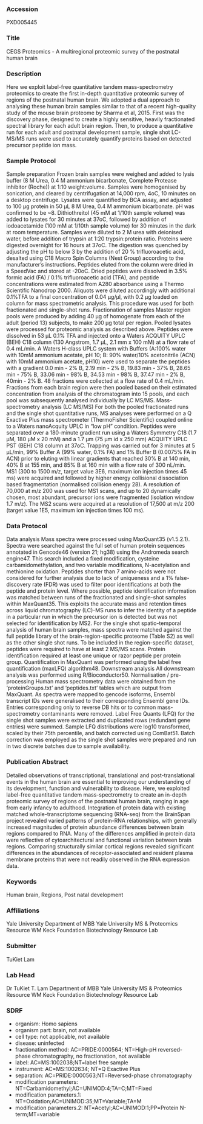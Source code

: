### Accession
PXD005445

### Title
CEGS Proteomics -  A multiregional proteomic survey of the postnatal human brain

### Description
Here we exploit label-free quantitative tandem mass-spectrometry proteomics to create the first in-depth quantitative proteomic survey of regions of the postnatal human brain.  We adopted a dual approach to analysing these human brain samples similar to that of a recent high-quality study of the mouse brain proteome by Sharma et al, 2015.  First was the discovery phase, designed to create a highly sensitive, heavily fractionated spectral library for each adult brain region.  Then, to produce a quantitative run for each adult and postnatal development sample, single shot LC-MS/MS runs were used to accurately quantify proteins based on detected precursor peptide ion mass.

### Sample Protocol
Sample preparation Frozen brain samples were weighed and added to lysis buffer (8 M Urea, 0.4 M ammonium bicarbonate, Complete Protease inhibitor (Roche)) at 1:10 weight:volume.  Samples were homogenised by sonication, and cleared by centrifugation at 14,000 rpm, 4oC, 10 minutes on a desktop centrifuge.  Lysates were quantified by BCA assay, and adjusted to 100 μg protein in 50 μL 8 M Urea, 0.4 M ammonium bicarbonate.  pH was confirmed to be ~8. Dithiothreitol (45 mM at 1/10th sample volume) was added to lysates for 30 minutes at 37oC, followed by addition of iodoacetamide (100 mM at 1/10th sample volume) for 30 minutes in the dark at room temperature.  Samples were diluted to 2 M urea with deionised water, before addition of trypsin at 1:20 trypsin:protein ratio.  Proteins were digested overnight for 16 hours at 37oC.  The digestion was quenched by adjusting the pH to below 3 by the addition of 20 % trifluoroacetic acid, desalted using C18 Macro Spin Columns (Nest Group) according to the manufacturer’s instructions.  Peptides eluted from the column were dried in a SpeedVac and stored at -20oC.  Dried peptides were dissolved in 3.5% formic acid (FA) / 0.1% trifluoroacetic acid (TFA), and peptide concentrations were estimated from A280 absorbance using a Thermo Scientific Nanodrop 2000.  Aliquots were diluted accordingly with additional 0.1%TFA to a final concentration of 0.04 μg/μl, with 0.2 μg loaded on column for mass spectrometric analysis.  This procedure was used for both fractionated and single-shot runs.  Fractionation of samples Master region pools were produced by adding 40 μg of homogenate from each of the adult (period 13) subjects, to make 200 μg total per region.  Pooled lysates were processed for proteomic analysis as described above.  Peptides were dissolved in 53 μL 0.1% TFA and injected onto a Waters ACQUITY UPLC (BEH) C18 column (130 Angstrom, 1.7 μL, 2.1 mm x 100 mM) at a flow rate of 0.4 mL/min. A Waters H-class UPLC system with Buffers (A:100% water with 10mM ammonium acetate, pH 10; B: 90% water/10% acetonitrile (ACN) with 10mM ammonium acetate, pH10) were used to separate the peptides with a gradient 0.0 min - 2% B, 2.19 min - 2% B, 19.83 min - 37% B, 28.65 min - 75% B, 33.06 min - 98% B, 34.53 min - 98% B, 37.47 min - 2% B, 40min - 2% B. 48 fractions were collected at a flow rate of 0.4 mL/min.  Fractions from each brain region were then pooled based on their estimated concentration from analysis of the chromatogram into 15 pools, and each pool was subsequently analysed individually by LC MS/MS.  Mass-spectrometry analysis (LC MS/MS) For both the pooled fractionated runs and the single shot quantitative runs, MS analyses were performed on a Q Exactive Plus mass spectrometer (ThermoFisher Scientific) coupled online to a Waters nanoAcquity UPLC in “low pH” condition.  Peptides were separated over a 180-minute gradient run using a Waters Symmetry C18 (1.7 μM, 180 μM x 20 mM) and a 1.7 μm (75 μm id x 250 mm) ACQUITY UPLC PST (BEH) C18 column at 37oC.  Trapping was carried out for 3 minutes at 5 μL/min, 99% Buffer A (99% water, 0.1% FA) and 1% Buffer B (0.0075% FA in ACN) prior to eluting with linear gradients that reached 30% B at 140 min, 40% B at 155 min, and 85% B at 160 min with a flow rate of 300 nL/min.  MS1 (300 to 1500 m/z, target value 3E6, maximum ion injection times 45 ms) were acquired and followed by higher energy collisional dissociation based fragmentation (normalised collision energy 28).  A resolution of 70,000 at m/z 200 was used for MS1 scans, and up to 20 dynamically chosen, most abundant, precursor ions were fragmented (isolation window 1.7 m/z).  The MS2 scans were acquired at a resolution of 17,500 at m/z 200 (target value 1E5, maximum ion injection times 100 ms).

### Data Protocol
Data analysis Mass spectra were processed using MaxQuant35 (v1.5.2.1).  Spectra were searched against the full set of human protein sequences annotated in Gencode46 (version 21; hg38) using the Andromeda search engine47.  This search included a fixed modification, cysteine carbamidomethylation, and two variable modifications, N-acetylation and methionine oxidation. Peptides shorter than 7 amino-acids were not considered for further analysis due to lack of uniqueness and a 1% false-discovery rate (FDR) was used to filter poor identifications at both the peptide and protein level. Where possible, peptide identification information was matched between runs of the fractionated and single-shot samples within MaxQuant35. This exploits the accurate mass and retention times across liquid chromatography (LC)-MS runs to infer the identity of a peptide in a particular run in which the precursor ion is detected but was not selected for identification by MS2. For the single shot spatio-temporal analysis of human brain samples, mass spectra were matched against the full peptide library of the brain-region-specific proteome (Table S2) as well as the other single shot runs. To be included in the region-specific dataset, peptides were required to have at least 2 MS/MS scans. Protein identification required at least one unique or razor peptide per protein group. Quantification in MaxQuant was performed using the label free quantification (maxLFQ) algorithm48.  Downstream analysis All downstream analysis was performed using R/Bioconductor50.   Normalisation / pre-processing Human mass spectrometry data were obtained from the ‘proteinGroups.txt’ and ‘peptides.txt’ tables which are output from MaxQuant.  As spectra were mapped to gencode isoforms, Ensembl transcript IDs were generalised to their corresponding Ensembl gene IDs.  Entries corresponding only to reverse DB hits or to common mass-spectrometry contaminants were removed.  Label Free Quants (LFQ) for the single shot samples were extracted and duplicated rows (redundant gene entries) were summed.  Sample LFQ distributions were log10 transformed, scaled by their 75th percentile, and batch corrected using ComBat51.  Batch correction was employed as the single shot samples were prepared and run in two discrete batches due to sample availability.

### Publication Abstract
Detailed observations of transcriptional, translational and post-translational events in the human brain are essential to improving our understanding of its development, function and vulnerability to disease. Here, we exploited label-free quantitative tandem mass-spectrometry to create an in-depth proteomic survey of regions of the postnatal human brain, ranging in age from early infancy to adulthood. Integration of protein data with existing matched whole-transcriptome sequencing (RNA-seq) from the BrainSpan project revealed varied patterns of protein-RNA relationships, with generally increased magnitudes of protein abundance differences between brain regions compared to RNA. Many of the differences amplified in protein data were reflective of cytoarchitectural and functional variation between brain regions. Comparing structurally similar cortical regions revealed significant differences in the abundances of receptor-associated and resident plasma membrane proteins that were not readily observed in the RNA expression data.

### Keywords
Human brain, Regions, Post natal development

### Affiliations
Yale University
Department of MBB Yale University MS & Proteomics Resource WM Keck Foundation Biotechnology Resource Lab

### Submitter
TuKiet Lam

### Lab Head
Dr TuKiet T. Lam
Department of MBB Yale University MS & Proteomics Resource WM Keck Foundation Biotechnology Resource Lab


### SDRF
- organism: Homo sapiens
- organism part: brain, not available
- cell type: not applicable, not available
- disease: uninfected
- fractionation method: AC=PRIDE:0000564; NT=High-pH reversed-phase chromatography, no fractionation, not available
- label: AC=MS:1002038;NT=label free sample
- instrument: AC=MS:1002634; NT=Q Exactive Plus
- separation: AC=PRIDE:0000563;NT=Reversed-phase chromatography
- modification parameters: NT=Carbamidomethyl;AC=UNIMOD:4;TA=C;MT=Fixed
- modification parameters.1: NT=Oxidation;AC=UNIMOD:35;MT=Variable;TA=M
- modification parameters.2: NT=Acetyl;AC=UNIMOD:1;PP=Protein N-term;MT=variable

